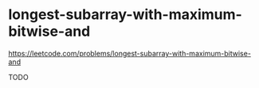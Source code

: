 # longest-subarray-with-maximum-bitwise-and

https://leetcode.com/problems/longest-subarray-with-maximum-bitwise-and

TODO 

